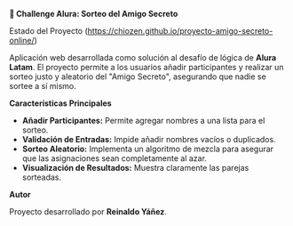 **🎁 Challenge Alura: Sorteo del Amigo Secreto**

Estado del Proyecto (https://chiozen.github.io/proyecto-amigo-secreto-online/)

Aplicación web desarrollada como solución al desafío de lógica de **Alura Latam**. El proyecto permite a los usuarios añadir participantes y realizar un sorteo justo y aleatorio del "Amigo Secreto", asegurando que nadie se sortee a sí mismo.

**Características Principales**

-   **Añadir Participantes:** Permite agregar nombres a una lista para el sorteo.
-   **Validación de Entradas:** Impide añadir nombres vacíos o duplicados.
-   **Sorteo Aleatorio:** Implementa un algoritmo de mezcla para asegurar que las asignaciones sean completamente al azar.
-   **Visualización de Resultados:** Muestra claramente las parejas sorteadas.

**Autor**

Proyecto desarrollado por **Reinaldo Yáñez**.

